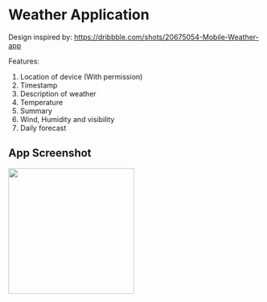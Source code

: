 # Weather Application
Design inspired by: https://dribbble.com/shots/20675054-Mobile-Weather-app 

Features:
1. Location of device (With permission)
2. Timestamp
3. Description of weather
4. Temperature
5. Summary
6. Wind, Humidity and visibility
7. Daily forecast

## App Screenshot
<img src="https://github.com/ujaiahmad/weather-application/assets/25504609/08954616-6843-4823-b692-f82385c8a3c7" width="250" /><br />
